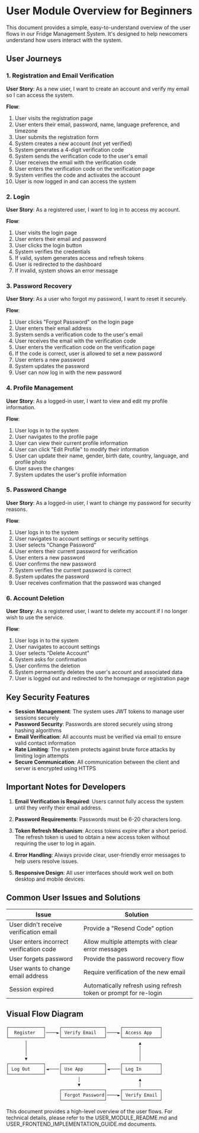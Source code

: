 # User Module Overview for Beginners

This document provides a simple, easy-to-understand overview of the user flows in our Fridge Management System. It's designed to help newcomers understand how users interact with the system.

## User Journeys

### 1. Registration and Email Verification

**User Story**: As a new user, I want to create an account and verify my email so I can access the system.

**Flow**:

1. User visits the registration page
2. User enters their email, password, name, language preference, and timezone
3. User submits the registration form
4. System creates a new account (not yet verified)
5. System generates a 4-digit verification code
6. System sends the verification code to the user's email
7. User receives the email with the verification code
8. User enters the verification code on the verification page
9. System verifies the code and activates the account
10. User is now logged in and can access the system

### 2. Login

**User Story**: As a registered user, I want to log in to access my account.

**Flow**:

1. User visits the login page
2. User enters their email and password
3. User clicks the login button
4. System verifies the credentials
5. If valid, system generates access and refresh tokens
6. User is redirected to the dashboard
7. If invalid, system shows an error message

### 3. Password Recovery

**User Story**: As a user who forgot my password, I want to reset it securely.

**Flow**:

1. User clicks "Forgot Password" on the login page
2. User enters their email address
3. System sends a verification code to the user's email
4. User receives the email with the verification code
5. User enters the verification code on the verification page
6. If the code is correct, user is allowed to set a new password
7. User enters a new password
8. System updates the password
9. User can now log in with the new password

### 4. Profile Management

**User Story**: As a logged-in user, I want to view and edit my profile information.

**Flow**:

1. User logs in to the system
2. User navigates to the profile page
3. User can view their current profile information
4. User can click "Edit Profile" to modify their information
5. User can update their name, gender, birth date, country, language, and profile photo
6. User saves the changes
7. System updates the user's profile information

### 5. Password Change

**User Story**: As a logged-in user, I want to change my password for security reasons.

**Flow**:

1. User logs in to the system
2. User navigates to account settings or security settings
3. User selects "Change Password"
4. User enters their current password for verification
5. User enters a new password
6. User confirms the new password
7. System verifies the current password is correct
8. System updates the password
9. User receives confirmation that the password was changed

### 6. Account Deletion

**User Story**: As a registered user, I want to delete my account if I no longer wish to use the service.

**Flow**:

1. User logs in to the system
2. User navigates to account settings
3. User selects "Delete Account"
4. System asks for confirmation
5. User confirms the deletion
6. System permanently deletes the user's account and associated data
7. User is logged out and redirected to the homepage or registration page

## Key Security Features

- **Session Management**: The system uses JWT tokens to manage user sessions securely
- **Password Security**: Passwords are stored securely using strong hashing algorithms
- **Email Verification**: All accounts must be verified via email to ensure valid contact information
- **Rate Limiting**: The system protects against brute force attacks by limiting login attempts
- **Secure Communication**: All communication between the client and server is encrypted using HTTPS

## Important Notes for Developers

1. **Email Verification is Required**: Users cannot fully access the system until they verify their email address.

2. **Password Requirements**: Passwords must be 6-20 characters long.

3. **Token Refresh Mechanism**: Access tokens expire after a short period. The refresh token is used to obtain a new access token without requiring the user to log in again.

4. **Error Handling**: Always provide clear, user-friendly error messages to help users resolve issues.

5. **Responsive Design**: All user interfaces should work well on both desktop and mobile devices.

## Common User Issues and Solutions

| Issue | Solution |
|-------|----------|
| User didn't receive verification email | Provide a "Resend Code" option |
| User enters incorrect verification code | Allow multiple attempts with clear error messages |
| User forgets password | Provide the password recovery flow |
| User wants to change email address | Require verification of the new email |
| Session expired | Automatically refresh using refresh token or prompt for re-login |

## Visual Flow Diagram

```ascii
┌─────────────┐     ┌────────────────┐     ┌──────────────┐
│  Register   │────►│ Verify Email   │────►│ Access App   │
└─────────────┘     └────────────────┘     └──────────────┘
       │                                          ▲
       │                                          │
       │                                          │
       ▼                                          │
┌─────────────┐     ┌────────────────┐     ┌──────────────┐
│ Log Out     │◄────│ Use App        │◄────│ Log In       │
└─────────────┘     └────────────────┘     └──────────────┘
                           │                      ▲
                           ▼                      │
                    ┌────────────────┐     ┌──────────────┐
                    │ Forgot Password│────►│ Verify Email │
                    └────────────────┘     └──────────────┘
```

This document provides a high-level overview of the user flows. For technical details, please refer to the USER_MODULE_README.md and USER_FRONTEND_IMPLEMENTATION_GUIDE.md documents.
